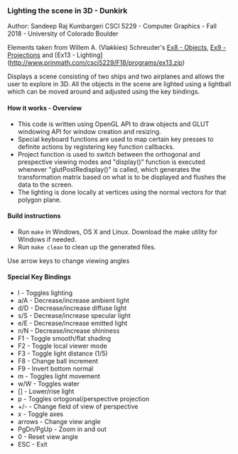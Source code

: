 ### Lighting the scene in 3D - Dunkirk

Author: Sandeep Raj Kumbargeri
CSCI 5229 - Computer Graphics - Fall 2018 - University of Colorado Boulder

Elements taken from Willem A. (Vlakkies) Schreuder's [Ex8 - Objects](http://www.prinmath.com/csci5229/F18/programs/ex8.zip),
[Ex9 - Projections](http://www.prinmath.com/csci5229/F18/programs/ex9.zip) and [Ex13 - Lighting] (http://www.prinmath.com/csci5229/F18/programs/ex13.zip)

Displays a scene consisting of two ships and two airplanes and allows the user to explore in 3D. All the objects in the scene are lighted using a lightball which can be moved around and adjusted using the key bindings.

#### How it works - Overview
- This code is written using OpenGL API to draw objects and GLUT windowing API for window creation and resizing.
- Special keyboard functions are used to map certain key presses to definite actions by registering key function callbacks.
- Project function is used to switch between the orthogonal and prespective viewing modes and "display()" function is executed whenever "glutPostRedisplay()" is called, which generates the transformation matrix based on what is to be displayed and flushes the data to the screen.
- The lighting is done locally at vertices using the normal vectors for that polygon plane.

#### Build instructions
- Run `make` in Windows, OS X and Linux. Download the make utility for Windows if needed.
- Run `make clean` to clean up the generated files.

Use arrow keys to change viewing angles

#### Special Key Bindings
- l - Toggles lighting
- a/A - Decrease/increase ambient light
- d/D - Decrease/increase diffuse light
- s/S - Decrease/increase specular light
- e/E - Decrease/increase emitted light
- n/N - Decrease/increase shininess
- F1 - Toggle smooth/flat shading
- F2 - Toggle local viewer mode
- F3 - Toggle light distance (1/5)
- F8 - Change ball increment
- F9 - Invert bottom normal
- m - Toggles light movement
- w/W - Toggles water
- [] - Lower/rise light
- p - Toggles ortogonal/perspective projection
- +/- - Change field of view of perspective
- x - Toggle axes
- arrows - Change view angle
- PgDn/PgUp - Zoom in and out
- 0 - Reset view angle
- ESC - Exit

